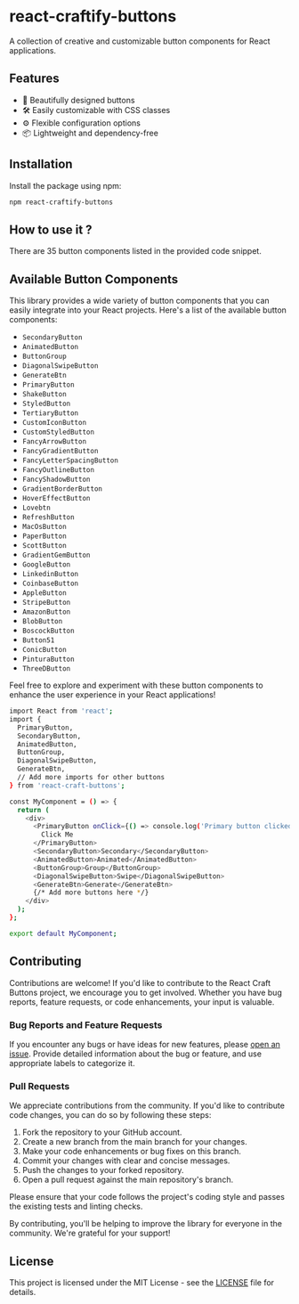 # react-craftify-buttons

A collection of creative and customizable button components for React applications.


## Features

- 🎨 Beautifully designed buttons
- 🛠️ Easily customizable with CSS classes
- ⚙️ Flexible configuration options
- 📦 Lightweight and dependency-free

## Installation

Install the package using npm:

```bash
npm react-craftify-buttons
``` 
## How to use it ? 

There are 35 button components listed in the provided code snippet.

## Available Button Components

This library provides a wide variety of button components that you can easily integrate into your React projects. Here's a list of the available button components:

- `SecondaryButton`
- `AnimatedButton`
- `ButtonGroup`
- `DiagonalSwipeButton`
- `GenerateBtn`
- `PrimaryButton`
- `ShakeButton`
- `StyledButton`
- `TertiaryButton`
- `CustomIconButton`
- `CustomStyledButton`
- `FancyArrowButton`
- `FancyGradientButton`
- `FancyLetterSpacingButton`
- `FancyOutlineButton`
- `FancyShadowButton`
- `GradientBorderButton`
- `HoverEffectButton`
- `Lovebtn`
- `RefreshButton`
- `MacOsButton`
- `PaperButton`
- `ScottButton`
- `GradientGemButton`
- `GoogleButton`
- `LinkedinButton`
- `CoinbaseButton`
- `AppleButton`
- `StripeButton`
- `AmazonButton`
- `BlobButton`
- `BoscockButton`
- `Button51`
- `ConicButton`
- `PinturaButton`
- `ThreeDButton`

Feel free to explore and experiment with these button components to enhance the user experience in your React applications!


```bash
import React from 'react';
import { 
  PrimaryButton,
  SecondaryButton,
  AnimatedButton,
  ButtonGroup,
  DiagonalSwipeButton,
  GenerateBtn,
  // Add more imports for other buttons
} from 'react-craft-buttons';

const MyComponent = () => {
  return (
    <div>
      <PrimaryButton onClick={() => console.log('Primary button clicked')}>
        Click Me
      </PrimaryButton>
      <SecondaryButton>Secondary</SecondaryButton>
      <AnimatedButton>Animated</AnimatedButton>
      <ButtonGroup>Group</ButtonGroup>
      <DiagonalSwipeButton>Swipe</DiagonalSwipeButton>
      <GenerateBtn>Generate</GenerateBtn>
      {/* Add more buttons here */}
    </div>
  );
};

export default MyComponent;

``` 


## Contributing

Contributions are welcome! If you'd like to contribute to the React Craft Buttons project, we encourage you to get involved. Whether you have bug reports, feature requests, or code enhancements, your input is valuable.

### Bug Reports and Feature Requests

If you encounter any bugs or have ideas for new features, please [open an issue](https://github.com/your-username/react-craft-buttons/issues). Provide detailed information about the bug or feature, and use appropriate labels to categorize it.

### Pull Requests

We appreciate contributions from the community. If you'd like to contribute code changes, you can do so by following these steps:

1. Fork the repository to your GitHub account.
2. Create a new branch from the main branch for your changes.
3. Make your code enhancements or bug fixes on this branch.
4. Commit your changes with clear and concise messages.
5. Push the changes to your forked repository.
6. Open a pull request against the main repository's branch.

Please ensure that your code follows the project's coding style and passes the existing tests and linting checks.

By contributing, you'll be helping to improve the library for everyone in the community. We're grateful for your support!

## License

This project is licensed under the MIT License - see the [LICENSE](LICENSE) file for details.

